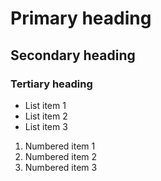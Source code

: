 # Primary heading
## Secondary heading
### Tertiary heading

* List item 1
* List item 2
* List item 3

1. Numbered item 1
2. Numbered item 2
3. Numbered item 3